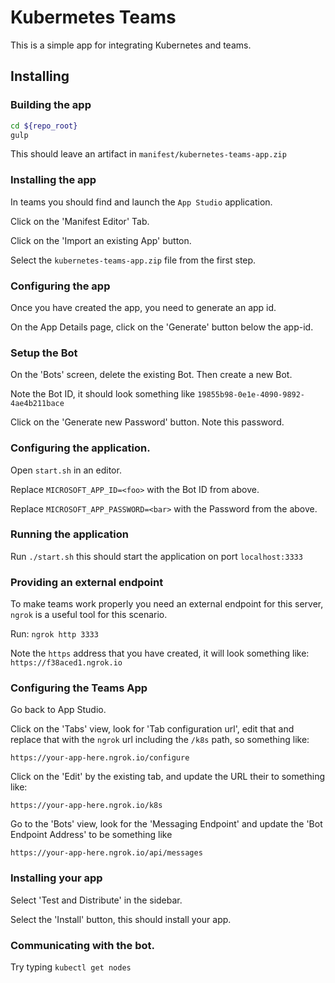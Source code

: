 # Kubermetes Teams

This is a simple app for integrating Kubernetes and teams.

## Installing

### Building the app

```sh
cd ${repo_root}
gulp
```

This should leave an artifact in `manifest/kubernetes-teams-app.zip`

### Installing the app

In teams you should find and launch the `App Studio` application.

Click on the 'Manifest Editor' Tab.

Click on the 'Import an existing App' button.

Select the `kubernetes-teams-app.zip` file from the first step.

### Configuring the app

Once you have created the app, you need to generate an app id.

On the App Details page, click on the 'Generate' button below the app-id.

### Setup the Bot

On the 'Bots' screen, delete the existing Bot. Then create a new Bot.

Note the Bot ID, it should look something like `19855b98-0e1e-4090-9892-4ae4b211bace`

Click on the 'Generate new Password' button. Note this password.

### Configuring the application.

Open `start.sh` in an editor.

Replace `MICROSOFT_APP_ID=<foo>` with the Bot ID from above.

Replace `MICROSOFT_APP_PASSWORD=<bar>` with the Password from the above.

### Running the application

Run `./start.sh` this should start the application on port `localhost:3333`

### Providing an external endpoint

To make teams work properly you need an external endpoint for this server, `ngrok` is a
useful tool for this scenario.

Run: `ngrok http 3333`

Note the `https` address that you have created, it will look something like: `https://f38aced1.ngrok.io`

### Configuring the Teams App

Go back to App Studio. 

Click on the 'Tabs' view, look for 'Tab configuration url', edit that and replace that with
the `ngrok` url including the `/k8s` path, so something like:

```
https://your-app-here.ngrok.io/configure
````

Click on the 'Edit' by the existing tab, and update the URL their to something like:

```
https://your-app-here.ngrok.io/k8s
````



Go to the 'Bots' view, look for the 'Messaging Endpoint' and update the 'Bot Endpoint Address' to be something like 

```
https://your-app-here.ngrok.io/api/messages
````

### Installing your app

Select 'Test and Distribute' in the sidebar.

Select the 'Install' button, this should install your app.

### Communicating with the bot.

Try typing `kubectl get nodes`